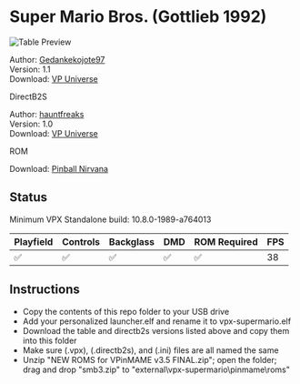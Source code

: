 # Super Mario Bros. (Gottlieb 1992)

![Table Preview](https://i.imgur.com/2c6T9P7.png)

Author: [Gedankekojote97](https://vpuniverse.com/profile/42203-gedankekojote97/)  
Version: 1.1  
Download: [VP Universe](https://vpuniverse.com/files/file/10223-super-mario-brothers-mod-nfozzy-fleep-sounds-lut/)

DirectB2S

Author: [hauntfreaks](https://vpuniverse.com/profile/5216-hauntfreaks/)  
Version: 1.0  
Download: [VP Universe](https://vpuniverse.com/files/file/18004-super-mario-bros-gottlieb-1992-b2s-with-full-dmd/)

ROM

Download: [Pinball Nirvana](https://pinballnirvana.com/forums/resources/new-roms-for-vpinmame-v3-5-final.8024/)

## Status 

Minimum VPX Standalone build: 10.8.0-1989-a764013

| Playfield | Controls | Backglass | DMD | ROM Required | FPS | 
|-----------|----------|-----------|-----|--------------|-----|
| :white_check_mark: | :white_check_mark: | :white_check_mark: | :white_check_mark: | :white_check_mark: | 38 |

## Instructions

- Copy the contents of this repo folder to your USB drive
- Add your personalized launcher.elf and rename it to vpx-supermario.elf
- Download the table and directb2s versions listed above and copy them into this folder
- Make sure (.vpx), (.directb2s), and (.ini) files are all named the same
- Unzip "NEW ROMS for VPinMAME v3.5 FINAL.zip"; open the folder; drag and drop "smb3.zip" to "external\vpx-supermario\pinmame\roms"
